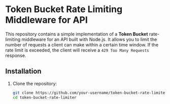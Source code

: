 # Token Bucket Rate Limiting Middleware for API

This repository contains a simple implementation of a **Token Bucket** rate-limiting middleware for an API built with Node.js. It allows you to limit the number of requests a client can make within a certain time window. If the rate limit is exceeded, the client will receive a `429 Too Many Requests` response.

## Installation

1. Clone the repository:
   ```bash
   git clone https://github.com/your-username/token-bucket-rate-limiter.git
   cd token-bucket-rate-limiter
